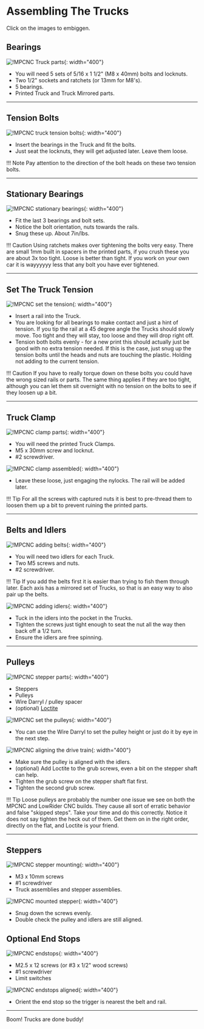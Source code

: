 # Assembling The Trucks

Click on the images to embiggen.

## Bearings
![!MPCNC Truck parts](https://www.v1engineering.com/wp-content/uploads/2020/06/TParts-scaled.jpg){: width="400"}

* You will need 5 sets of 5/16 x 1 1/2" (M8 x 40mm) bolts and locknuts.
* Two 1/2" sockets and ratchets (or 13mm for M8's).
* 5 bearings.
* Printed Truck and Truck Mirrored parts.

___

## Tension Bolts
![!MPCNC truck tension bolts](https://www.v1engineering.com/wp-content/uploads/2020/06/Tension-scaled.jpg){: width="400"}

* Insert the bearings in the Truck and fit the bolts.
* Just seat the locknuts, they will get adjusted later. Leave them loose.

!!! Note
    Pay attention to the direction of the bolt heads on these two tension bolts.

___

## Stationary Bearings
![!MPCNC stationary bearings](https://www.v1engineering.com/wp-content/uploads/2020/06/AllBearings-scaled.jpg){: width="400"}

* Fit the last 3 bearings and bolt sets.
* Notice the bolt orientation, nuts towards the rails.
* Snug these up. About 7in/lbs.

!!! Caution
    Using ratchets makes over tightening the bolts very easy. There are small 1mm built in spacers in the printed parts, if you crush these you are about 3x too tight. Loose is better than tight. If you work on your own car it is wayyyyyy less that any bolt you have ever tightened.
___

## Set The Truck Tension
![!MPCNC set the tension](https://www.v1engineering.com/wp-content/uploads/2020/06/Set-Tension-scaled.jpg){: width="400"}

* Insert a rail into the Truck.
* You are looking for all bearings to make contact and just a hint of tension. If you tip the rail at a 45 degree angle the Trucks should slowly move. Too tight and they will stay, too loose and they will drop right off.
* Tension both bolts evenly - for a new print this should actually just be good with no extra tension needed. If this is the case, just snug up the tension bolts until the heads and nuts are touching the plastic. Holding not adding to the current tension.

!!! Caution
       If you have to really torque down on these bolts you could have the wrong sized rails or parts. The same thing applies if they are too tight, although you can let them sit overnight with no tension on the bolts to see if they loosen up a bit.
___

## Truck Clamp
![!MPCNC clamp parts](https://www.v1engineering.com/wp-content/uploads/2020/06/Addclamp-scaled.jpg){: width="400"}

* You will need the printed Truck Clamps.
* M5 x 30mm screw and locknut.
* \#2 screwdriver.

![!MPCNC clamp assembled](https://www.v1engineering.com/wp-content/uploads/2020/06/Looseclamp-scaled.jpg){: width="400"}

* Leave these loose, just engaging the nylocks. The rail will be added later.


!!! Tip
       For all the screws with captured nuts it is best to pre-thread them to loosen them up a bit to prevent ruining the printed parts.

___

## Belts and Idlers
![!MPCNC adding belts](https://www.v1engineering.com/wp-content/uploads/2020/06/Add-Belt-scaled.jpg){: width="400"}

* You will need two idlers for each Truck.
* Two M5 screws and nuts.
* \#2 screwdriver.

!!! Tip
    If you add the belts first it is easier than trying to fish them through later. Each axis has a mirrored set of Trucks, so that is an easy way to also pair up the belts.


![!MPCNC adding idlers](https://www.v1engineering.com/wp-content/uploads/2020/06/Idlers-scaled.jpg){: width="400"}

* Tuck in the idlers into the pocket in the Trucks.
* Tighten the screws just tight enough to seat the nut all the way then back off a 1/2 turn.
* Ensure the idlers are free spinning.

___

## Pulleys
![!MPCNC stepper parts](https://www.v1engineering.com/wp-content/uploads/2020/06/Pulley1-scaled.jpg){: width="400"}

* Steppers
* Pulleys
* Wire Darryl / pulley spacer
* (optional) [Loctite](https://shop.v1engineering.com/collections/miscellaneous/products/0-5ml-threadlocker-242)

![!MPCNC set the pulleys](https://www.v1engineering.com/wp-content/uploads/2020/06/Pulley2-scaled.jpg){: width="400"}

* You can use the Wire Darryl to set the pulley height or just do it by eye in the next step.

![!MPCNC aligning the drive train](https://www.v1engineering.com/wp-content/uploads/2020/06/Pulley-3.jpg){: width="400"}

* Make sure the pulley is aligned with the idlers.
* (optional) Add Loctite to the grub screws, even a bit on the stepper shaft can help.
* Tighten the grub screw on the stepper shaft flat first.
* Tighten the second grub screw.

!!! Tip
    Loose pulleys are probably the number one issue we see on both the MPCNC and LowRider CNC builds. They cause all sort of erratic behavior and false "skipped steps". Take your time and do this correctly. Notice it does not say tighten the heck out of them. Get them on in the right order, directly on the flat, and Loctite is your friend.

___


## Steppers
![!MPCNC stepper mounting](https://www.v1engineering.com/wp-content/uploads/2020/06/truckstepper-scaled.jpg){: width="400"}

* M3 x 10mm screws
* \#1 screwdriver
* Truck assemblies and stepper assemblies.

![!MPCNC mounted stepper](https://www.v1engineering.com/wp-content/uploads/2020/06/Truckstepper2-scaled.jpg){: width="400"}

* Snug down the screws evenly.
* Double check the pulley and idlers are still aligned.

## Optional End Stops
![!MPCNC endstops](https://www.v1engineering.com/wp-content/uploads/2020/06/Endstop-scaled.jpg){: width="400"}

* M2.5 x 12 screws (or #3 x 1/2" wood screws)
* \#1 screwdriver
* Limit switches

![!MPCNC endstops aligned](https://www.v1engineering.com/wp-content/uploads/2020/06/endstop2-scaled.jpg){: width="400"}

* Orient the end stop so the trigger is nearest the belt and rail.

___

Boom! Trucks are done buddy!
